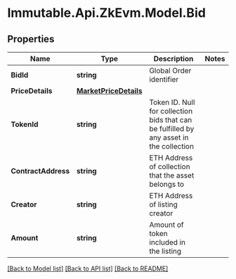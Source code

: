 # Immutable.Api.ZkEvm.Model.Bid

## Properties

Name | Type | Description | Notes
------------ | ------------- | ------------- | -------------
**BidId** | **string** | Global Order identifier | 
**PriceDetails** | [**MarketPriceDetails**](MarketPriceDetails.md) |  | 
**TokenId** | **string** | Token ID. Null for collection bids that can be fulfilled by any asset in the collection | 
**ContractAddress** | **string** | ETH Address of collection that the asset belongs to | 
**Creator** | **string** | ETH Address of listing creator | 
**Amount** | **string** | Amount of token included in the listing | 

[[Back to Model list]](../README.md#documentation-for-models) [[Back to API list]](../README.md#documentation-for-api-endpoints) [[Back to README]](../README.md)

